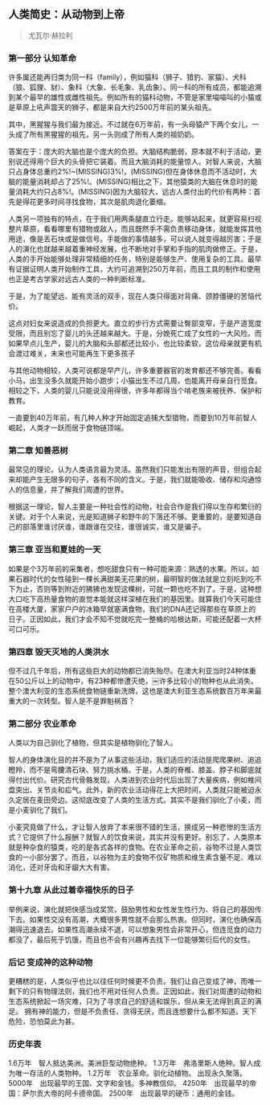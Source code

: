 ## 人类简史：从动物到上帝
> 尤瓦尔·赫拉利

### 第一部分 认知革命

许多属还能再归类为同一科（family），例如猫科（狮子、猎豹、家猫）、犬科（狼、狐狸、豺）、象科（大象、长毛象、乳齿象）。同一科的所有成员，都能追溯到某个最早的雄性或雌性祖先。例如所有的猫科动物，不管是家里喵喵叫的小猫或是草原上吼声震天的狮子，都是来自大约2500万年前的某头祖先。

其中，黑猩猩与我们最为接近。不过就在6万年前，有一头母猿产下两个女儿，一头成了所有黑猩猩的祖先，另一头则成了所有人类的祖奶奶。

答案在于：庞大的大脑也是个庞大的负担。大脑结构脆弱，原本就不利于活动，更别说还得用个巨大的头骨把它装着。而且大脑消耗的能量惊人。对智人来说，大脑只占身体总重约2%!~(MISSING)3%!，(MISSING)但在身体休息而不活动时，大脑的能量消耗却占了25%!。(MISSING)相比之下，其他猿类的大脑在休息时的能量消耗大约只占8%!。(MISSING)因为大脑较大，远古人类付出的代价有两种：首先是得花更多时间寻找食物，其次是肌肉退化萎缩。

人类另一项独有的特点，在于我们用两条腿直立行走。能够站起来，就更容易扫视整片草原，看看哪里有猎物或敌人，而且既然手不需负责移动身体，就能发挥其他用途，像是丢石块或是做信号。手能做的事情越多，可以说人就变得越厉害；于是人的演化也就越来越着重神经发展，也不断地对手掌和手指的肌肉做修正。于是，人类的手开始能够处理非常精细的任务，特别是能够生产、使用复杂的工具。最早有证据证明人类开始制作工具，大约可追溯到250万年前，而且工具的制作和使用也正是考古学家对远古人类的一种判断标准。

于是，为了能望远、能有灵活的双手，现在人类只得面对背痛、颈脖僵硬的苦恼代价。

这点对妇女来说造成的负担更大。直立的步行方式需要让臀部变窄，于是产道宽度受限，而且别忘了婴儿的头还越来越大。于是，分娩死亡成了女性的一大风险。而如果早点儿生产，婴儿的大脑和头部都还比较小，也比较柔软，这位母亲就更有机会渡过难关，未来也可能再生下更多孩子

与其他动物相较，人类可说都是早产儿，许多重要器官的发育都还不够完善。看看小马，出生没多久就能开始小跑步；小猫出生不过几周，也能离开母亲自行觅食。相较之下，人类的婴儿只能说没用得很，许多年都得当个啃老族来被抚养、保护和教育。

一直要到40万年前，有几种人种才开始固定追捕大型猎物，而要到10万年前智人崛起，人类才一跃而居于食物链顶端。

### 第二章 知善恶树

最常见的理论，认为人类语言最为灵活。虽然我们只能发出有限的声音，但组合起来却能产生无限多的句子，各有不同的含义。于是，我们就能吸收、储存和沟通惊人的信息量，并了解我们周遭的世界。

根据这一理论，智人主要是一种社会性的动物，社会合作是我们得以生存和繁衍的关键。对于个人来说，光是知道狮子和野牛的下落还不够。更重要的，是要知道自己的部落里谁讨厌谁，谁跟谁在交往，谁很诚实，谁又是骗子。

### 第三章 亚当和夏娃的一天

如果是个3万年前的采集者，想吃甜食只有一种可能来源：熟透的水果。所以，如果石器时代的女性碰到一棵长满甜美无花果的树，最明智的做法就是立刻吃到吃不下为止，否则等到附近的狒狒也发现这棵树，可就一颗也吃不到了。于是，这种想大口吃下高热量食物的直觉本能就这样深植在我们的基因里。就算我们今天可能住在高楼大厦，家家户户的冰箱早就塞满食物，我们的DNA还记得那些在草原上的日子。正因如此，我们才会不知不觉就吃完一整桶的哈根达斯，可能还配着一大杯可口可乐。

### 第四章 毁天灭地的人类洪水

但不过几千年后，所有这些巨大的动物都已消失殆尽。在澳大利亚当时24种体重在50公斤以上的动物中，有23种都惨遭灭绝，￼许多比较小的物种也从此消失。整个澳大利亚的生态系统食物链重新洗牌，这也是澳大利亚生态系统数百万年来最重大的一次转型。智人是不是罪魁祸首？

### 第二部分 农业革命

人类以为自己驯化了植物，但其实是植物驯化了智人。

智人的身体演化目的并不是为了从事这些活动，我们适应的活动是爬爬果树、追追瞪羚，而不是弯腰清石块、努力挑水桶。于是，人类的脊椎、膝盖、脖子和脚底就得付出代价。研究古代骨骼发现，人类进到农业时代后出现了大量疾病，例如椎间盘突出、关节炎和疝气。此外，新的农业活动得花上大把时间，人类就只能被迫永久定居在麦田旁边。这彻底改变了人类的生活方式。其实不是我们驯化了小麦，而是小麦驯化了我们。

小麦究竟做了什么，才让智人放弃了本来很不错的生活，换成另一种悲惨的生活方式？它提供了什么报酬？就智人的饮食来说，其实并没有更好。别忘了，人类原本就是种杂食的猿类，吃的是各式各样的食物。在农业革命之前，谷物不过是人类饮食的一小部分罢了。而且，以谷物为主的食物不仅矿物质和维生素含量不足、难以消化，还对牙齿和牙龈大大有害。

### 第十九章 从此过着幸福快乐的日子

举例来说，演化就把快感当成奖赏，鼓励男性和女性发生性行为、将自己的基因传下去。如果性交没有高潮，大概很多男性就不会那么热衷。但同时，演化也确保高潮得迅速退去。如果性高潮永续不退，可以想象男性会非常开心，但连觅食的动力都没了，最后死于饥饿，而且也不会有兴趣再去找下一位能够繁衍后代的女性。

### 后记 变成神的这种动物

更糟糕的是，人类似乎也比以往任何时候更不负责。我们让自己变成了神，而唯一剩下的只有物理法则，我们也不用对任何人负责。正因如此，我们对周遭的动物和生态系统掀起一场灾难，只为了寻求自己的舒适和娱乐，但从来无法得到真正的满足。
拥有神的能力，但是不负责任、贪得无厌，而且连想要什么都不知道。天下危险，恐怕莫此为甚。

### 历史年表

1.6万年　智人抵达美洲。美洲巨型动物绝种。
1.3万年　弗洛里斯人绝种。智人成为唯一存活的人类物种。
1.2万年　农业革命。驯化动植物。
出现永久聚落。
5000年　出现最早的王国、文字和金钱。多神教信仰。
4250年　出现最早的帝国：萨尔贡大帝的阿卡德帝国。
2500年　出现最早的硬币：通用的金钱。